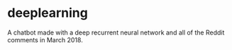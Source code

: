 # deeplearning
A chatbot made with a deep recurrent neural network and all of the Reddit comments in March 2018.
